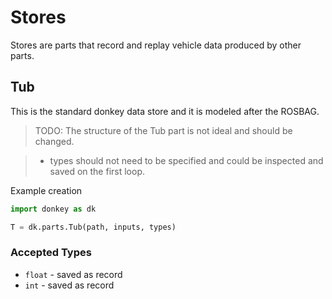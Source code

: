 # Stores

Stores are parts that record and replay vehicle data produced by other parts. 

## Tub
This is the standard donkey data store and it is modeled after the ROSBAG.

> TODO: The structure of the Tub part is not ideal and should be changed.

> * types should not need to be specified and could be inspected and saved 
on the first loop.


Example creation 

```python
import donkey as dk

T = dk.parts.Tub(path, inputs, types)

```






### Accepted Types
* `float` - saved as record
* `int` - saved as record
 